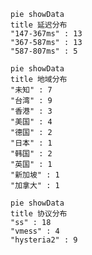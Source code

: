 
```mermaid
pie showData
title 延迟分布
"147-367ms" : 13
"367-587ms" : 13
"587-807ms" : 5
```
```mermaid
pie showData
title 地域分布
"未知" : 7
"台湾" : 9
"香港" : 3
"美国" : 4
"德国" : 2
"日本" : 1
"韩国" : 2
"英国" : 1
"新加坡" : 1
"加拿大" : 1
```
```mermaid
pie showData
title 协议分布
"ss" : 18
"vmess" : 4
"hysteria2" : 9
```